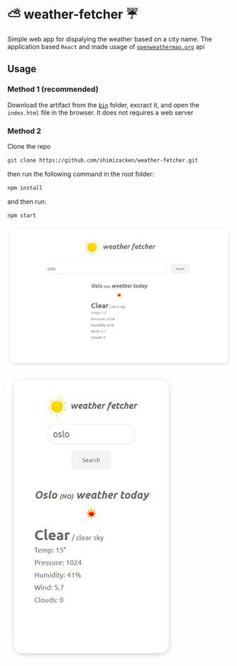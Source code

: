 # ⛅️ weather-fetcher ☔️
Simple web app for dispalying the weather based on a city name. The application based `React` and made usage of [`openweathermap.org`](https://www.openweathermap.org/) api

## Usage
### Method 1 (recommended)
Download the artifact from the [`bin`](https://github.com/shimizacken/weather-fetcher/blob/master/bin/weather-fetcher.zip) folder, excract it, and open the `index.html` file in the browser. It does not requires a web server

### Method 2  
Clone the repo
```bash
git clone https://github.com/shimizacken/weather-fetcher.git
```
then run the following command in the root folder:
```bash
npm install
```
and then run:
```bash
npm start
```

![Default view](src/assets/screenshots/p1.png "Default view")

![Small screens](src/assets/screenshots/p2.png "Small screen")